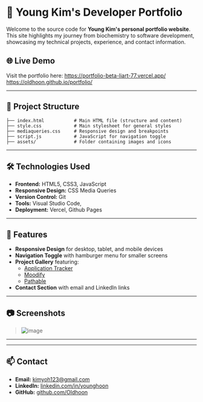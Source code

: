 # 🌟 Young Kim's Developer Portfolio

Welcome to the source code for **Young Kim's personal portfolio website**. This site highlights my journey from biochemistry to software development, showcasing my technical projects, experience, and contact information.

## 🌐 Live Demo

Visit the portfolio here: 
https://portfolio-beta-liart-77.vercel.app/
https://oldhoon.github.io/portfolio/

---

## 📁 Project Structure

```
├── index.html           # Main HTML file (structure and content)
├── style.css            # Main stylesheet for general styles
├── mediaqueries.css     # Responsive design and breakpoints
├── script.js            # JavaScript for navigation toggle
├── assets/              # Folder containing images and icons
```

---

## 🛠️ Technologies Used

- **Frontend:** HTML5, CSS3, JavaScript
- **Responsive Design:** CSS Media Queries
- **Version Control:** Git
- **Tools:** Visual Studio Code,
- **Deployment:** Vercel, Github Pages

---

## 🚀 Features

- **Responsive Design** for desktop, tablet, and mobile devices
- **Navigation Toggle** with hamburger menu for smaller screens
- **Project Gallery** featuring:
  - [Application Tracker](https://github.com/Oldhoon/Application-tracker)
  - [Moodify](https://github.com/Oldhoon/nwhacks)
  - [Pathable](https://github.com/Oldhoon/mobility-paths-navigator)
- **Contact Section** with email and LinkedIn links

---

## 📷 Screenshots

> ![image](https://github.com/user-attachments/assets/be731742-bf17-4675-bf57-9909035374f5)

---

---

## 📫 Contact

- **Email:** kimyoh123@gmail.com  
- **LinkedIn:** [linkedin.com/in/younghoon](https://linkedin.com/in/younghoon)  
- **GitHub:** [github.com/Oldhoon](https://github.com/Oldhoon)
